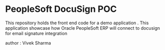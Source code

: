 # PeopleSoft DocuSign POC
 
This repository holds the front end code for a demo application . This application showcase how Oracle PeopleSoft ERP will connect to docusign for email signature integration
 
 author : Vivek Sharma
